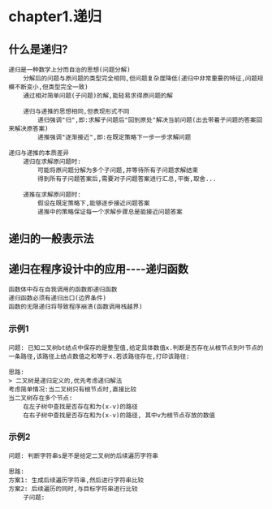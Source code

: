 # chapter1.递归

## 什么是递归?
    递归是一种数学上分而自治的思想(问题分解)
        分解后的问题与原问题的类型完全相同,但问题复杂度降低(递归中非常重要的特征,问题规模不断变小,但类型完全一致)
        通过相对简单问题(子问题)的解,能轻易求得原问题的解

        递归与递推的思想相同,但表现形式不同
            递归强调"归",即:求解子问题后"回到原处"解决当前问题(出去带着子问题的答案回来解决原答案)
            递推强调"逐渐接近",即:在既定策略下一步一步求解问题

    递归与递推的本质差异
        递归在求解原问题时:
            可能将原问题分解为多个子问题,并等待所有子问题求解结束
            得到所有子问题答案后,需要对子问题答案进行汇总,平衡,取舍...

        递推在求解原问题时:
            假设在既定策略下,能够逐步接近问题答案
            递推中的策略保证每一个求解步骤总是能接近问题答案

## 递归的一般表示法

## 递归在程序设计中的应用----递归函数
    函数体中存在自我调用的函数即递归函数
    递归函数必须有递归出口(边界条件)
    函数的无限递归将导致程序崩溃(函数调用栈越界)

### 示例1
    问题: 已知二叉树bt结点中保存的是整型值,给定具体数值x.判断是否存在从根节点到叶节点的一条路径,该路径上结点数值之和等于x.若该路径存在,打印该路径:

    思路:
    > 二叉树是递归定义的,优先考虑递归解法
    考虑简单情况:当二叉树只有根节点时,直接比较
    当二叉树存在多个节点:
        在左子树中查找是否存在和为(x-v)的路径
        在右子树中查找是否存在和为(x-v)的路径, 其中v为根节点存放的数值

### 示例2
    问题: 判断字符串s是不是给定二叉树的后续遍历字符串

    思路:
    方案1: 生成后续遍历字符串,然后进行字符串比较
    方案2: 后续遍历的同时,与目标字符串进行比较
        子问题:
